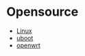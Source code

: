 # Opensource
- [Linux](./Linux1.0/Linux1_study.md)
- [uboot](./u-boot/u-boot.md)
- [openwrt](./Openwrt/index.md)